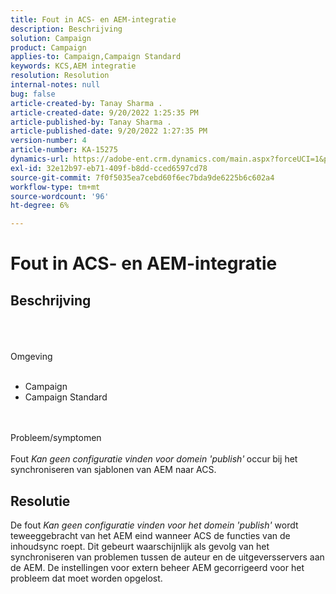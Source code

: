 ```yaml
---
title: Fout in ACS- en AEM-integratie
description: Beschrijving
solution: Campaign
product: Campaign
applies-to: Campaign,Campaign Standard
keywords: KCS,AEM integratie
resolution: Resolution
internal-notes: null
bug: false
article-created-by: Tanay Sharma .
article-created-date: 9/20/2022 1:25:35 PM
article-published-by: Tanay Sharma .
article-published-date: 9/20/2022 1:27:35 PM
version-number: 4
article-number: KA-15275
dynamics-url: https://adobe-ent.crm.dynamics.com/main.aspx?forceUCI=1&pagetype=entityrecord&etn=knowledgearticle&id=26fe8db1-e738-ed11-9db1-002248086735
exl-id: 32e12b97-eb71-409f-b8dd-cced6597cd78
source-git-commit: 7f0f5035ea7cebd60f6ec7bda9de6225b6c602a4
workflow-type: tm+mt
source-wordcount: '96'
ht-degree: 6%

---
```


# Fout in ACS- en AEM-integratie

## Beschrijving

<br><br><br>Omgeving<br><br>
- Campaign
- Campaign Standard



<br><br>Probleem/symptomen<br><br>
Fout *Kan geen configuratie vinden voor domein &#39;publish&#39;<b>* </b>occur<b> </b>bij het synchroniseren van sjablonen van AEM naar ACS.


## Resolutie


De fout *Kan geen configuratie vinden voor het domein &#39;publish&#39;* wordt teweeggebracht van het AEM eind wanneer ACS de functies van de inhoudsync roept. Dit gebeurt waarschijnlijk als gevolg van het synchroniseren van problemen tussen de auteur en de uitgeversservers aan de AEM. De instellingen voor extern beheer AEM gecorrigeerd voor het probleem dat moet worden opgelost.
